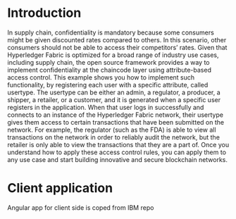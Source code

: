 # Introduction
In supply chain, confidentiality is mandatory because some consumers might be given discounted rates compared to others. In this scenario, other consumers should not be able to access their competitors’ rates. Given that Hyperledger Fabric is optimized for a broad range of industry use cases, including supply chain, the open source framework provides a way to implement confidentiality at the chaincode layer using attribute-based access control. This example shows you how to implement such functionality, by registering each user with a specific attribute, called usertype. The usertype can be either an admin, a regulator, a producer, a shipper, a retailer, or a customer, and it is generated when a specific user registers in the application. When that user logs in successfully and connects to an instance of the Hyperledger Fabric network, their usertype gives them access to certain transactions that have been submitted on the network. For example, the regulator (such as the FDA) is able to view all transactions on the network in order to reliably audit the network, but the retailer is only able to view the transactions that they are a part of. Once you understand how to apply these access control rules, you can apply them to any use case and start building innovative and secure blockchain networks.

# Client application
Angular app for client side is coped from IBM repo